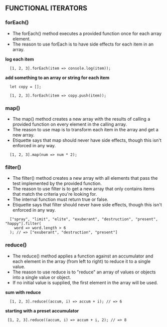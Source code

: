 ## FUNCTIONAL ITERATORS

### forEach()

  * The forEach() method executes a provided function once for each array element.
  * The reason to use forEach is to have side effects for each item in an array.

  **log each item**
```
  [1, 2, 3].forEach(item => console.log(item));
```
  **add something to an array or string for each item**
```
  let copy = [];

  [1, 2, 3].forEach(item => copy.push(item));
```
### map()

  * The map() method creates a new array with the results of calling a provided function on every element in the calling array.
  * The reason to use map is to transform each item in the array and get a new array.
  * Etiquette says that map should never have side effects, though this isn't enforced in any way.
```
  [1, 2, 3].map(num => num * 2);
```
### filter()

  * The filter() method creates a new array with all elements that pass the test implemented by the provided function.
  * The reason to use filter is to get a new array that only contains items that match the criteria you're looking for.
  * The internal function must return true or false.
  * Etiquette says that filter should never have side effects, though this isn't enforced in any way.
```
  ["spray", "limit", "elite", "exuberant", "destruction", "present", "happy"].filter(
    word => word.length > 6
  ); // => ["exuberant", "destruction", "present"]
```
### reduce()

  * The reduce() method applies a function against an accumulator and each element in the array (from left to right) to reduce it to a single value.
  * The reason to use reduce is to "reduce" an array of values or objects into a single value or object.
  * If no initial value is supplied, the first element in the array will be used.

  **sum with reduce**
```
  [1, 2, 3].reduce((accum, i) => accum + i); // => 6
```
**starting with a preset accumulator**
```
 [1, 2, 3].reduce((accum, i) => accum + i, 2); // => 8
```
